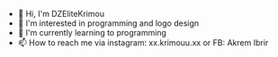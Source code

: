 - 👋 Hi, I'm DZEliteKrimou
- 👀 I'm interested in programming and logo design
- 🌱 I'm currently learning to programming
- 📫 How to reach me via instagram: xx.krimouu.xx or FB: Akrem Ibrir

<!---
DZEliteKrimou/DZEliteKrimou is a ✨ special ✨ repository because its `README.md` (this file) appears on your GitHub profile.
You can click the Preview link to take a look at your changes.
--->
